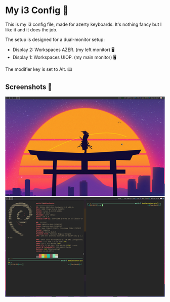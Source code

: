 # My i3 Config 🚀

This is my i3 config file, made for azerty keyboards. It's nothing fancy but I like it and it does the job.

The setup is designed for a dual-monitor setup:
- Display 2: Workspaces AZER. (my left monitor) 🖥️
- Display 1: Workspaces UIOP. (my main monitor) 🖥️

The modifier key is set to Alt. ⌨️

## Screenshots 📸

![Main screen](./img/main.png)
![Gaps](./img/gaps.png)
